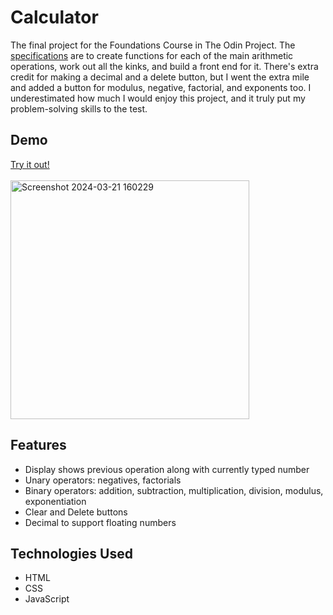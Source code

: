# Calculator

The final project for the Foundations Course in The Odin Project. 
The [specifications](https://www.theodinproject.com/lessons/foundations-calculator) are to create functions for each of the main arithmetic operations, work out all the kinks, and build a front end for it.
There's extra credit for making a decimal and a delete button, but I went the extra mile and added a button for modulus, negative, factorial, and exponents too.
I underestimated how much I would enjoy this project, and it truly put my problem-solving skills to the test.

## Demo

[Try it out!](https://louiecasula.github.io/calculator/)<br><br>
<img width="382" alt="Screenshot 2024-03-21 160229" src="https://github.com/louiecasula/calculator/assets/121182711/e01c2095-af70-404d-9487-a47baa64112d">

## Features

- Display shows previous operation along with currently typed number
- Unary operators: negatives, factorials
- Binary operators: addition, subtraction, multiplication, division, modulus, exponentiation
- Clear and Delete buttons
- Decimal to support floating numbers

## Technologies Used

- HTML
- CSS
- JavaScript
